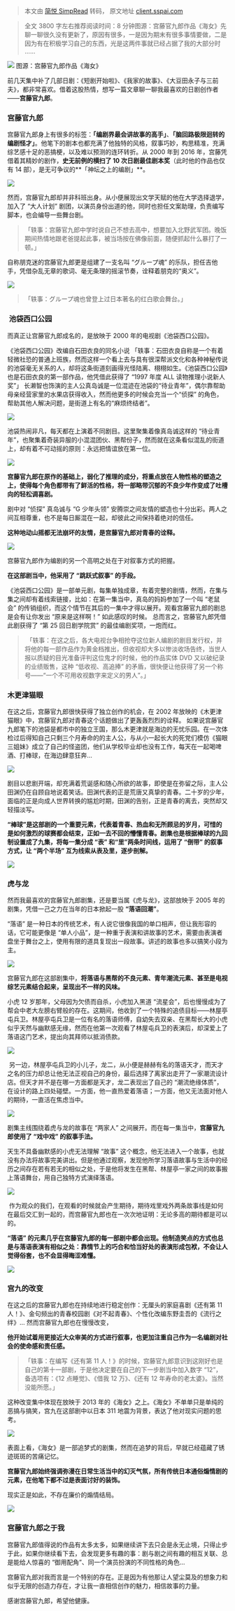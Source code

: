> 本文由 [简悦 SimpRead](http://ksria.com/simpread/) 转码， 原文地址 [client.sspai.com](https://client.sspai.com/post/67557)

> 全文 3800 字左右推荐阅读时间：8 分钟​图源：宫藤官九郎作品《海女》先聊一聊很久没有更新了，原因有很多，一是因为期末有很多事情要做，二是因为有在积极学习自己的东西，光是这两件事就已经占据了我的大部分时 ......

![](https://cdn.sspai.com/2021/07/04/article/0b1db58c0f52fd736fccb6531e88e841) 图源：宫藤官九郎作品《海女》

前几天集中补了几部日剧：《短剧开始啦》、《我家的故事》、《大豆田永子与三前夫》，都非常喜欢。借着这股热情，想写一篇文章聊一聊我最喜欢的日剧创作者——**宫藤官九郎**。

### 宫藤官九郎

宫藤官九郎身上有很多的标签：**「编剧界最会讲故事的高手」**、**「脑回路极限迴转的编剧怪才」**。他笔下的剧本也都充满了他独特的风格，叙事巧妙，构思精准，充满综艺感十足的恶搞梗，以及难以预测的连环转折。从 2000 年到 2016 年，宫藤凭借着其精妙的剧作，**史无前例的横扫了 10 次日剧最佳剧本奖**（此时他的作品也仅有 14 部），是无可争议的**「神坛之上的编剧」**。

![](https://cdn.sspai.com/2021/07/04/article/7e7a4a6eac3ce6436933296aa696ed68)

然而，宫藤官九郎却并非科班出身。从小便展现出文学天赋的他在大学选择退学，加入了 “大人计划” 剧团，以演员身份出道的他，同时也担任文案助理，负责编写脚本，也会编导一些舞台剧。 

> 「轶事：宫藤官九郎中学时说自己不想去高中，想要加入北野武军团。晚饭期间热情地跟老爸提起此事，被当场按在佛像前面，随便抓起什么暴打了一顿。」

自称朋克迷的宫藤官九郎更是组建了一支名叫 “グループ魂” 的乐队，担任吉他手，凭借杂乱无章的歌词、毫无条理的摇滚节奏，诠释着朋克的“奥义”。

![](https://cdn.sspai.com/2021/07/04/article/0653fea543f6c86dc2b9c04349287b30)

> 「轶事：グループ魂也曾登上过日本著名的红白歌会舞台。」

###  池袋西口公园

而真正让宫藤官九郎成名的，是放映于 2000 年的电视剧《池袋西口公园》。

《池袋西口公园》改编自石田衣良的同名小说 「轶事：石田衣良自称是一个有着轻微社恐的普通上班族，然而这样一个看上去与具有很深帮派文化和各种神秘传说的池袋毫无关系的人，却将这条街道刻画得光怪陆离、栩栩如生。《池袋西口公园》也是石田衣良的第一部作品，他凭借此获得了 “1997 年度 ALL 读物推理小说新人奖”」 长濑智也饰演的主人公真岛诚是一位混迹在池袋的“待业青年”，偶尔靠帮助母亲经营家里的水果店获得收入，然而他更多的时候会充当一个“侦探” 的角色，帮助其他人解决问题，是街道上有名的“麻烦终结者”。

![](https://cdn.sspai.com/2021/07/04/article/db405d7da324cf8ad55b68ff2d4bc8e3)

池袋热闹非凡，每天都在上演着不同剧目。这里聚集着像真岛诚这样的 “待业青年”，也聚集着奇装异服的小混混团伙、黑帮份子，然而就在这条看似混乱的街道上，却有着不可动摇的原则：永远把情谊放在第一位。

![](https://cdn.sspai.com/2021/07/04/article/7575843576e431d248fd63c947fde5bd)

**宫藤官九郎在原作的基础上，弱化了推理的成分，将重点放在人物性格的塑造之上，使得每个角色都带有了鲜活的性格，将一部略带沉郁的不良少年作变成了吐槽向的轻松调喜剧。**

剧中对 “侦探” 真岛诚与 “G 少年头领” 安腾崇之间友情的塑造也十分出彩。两人之间互相尊重，也不是每日厮混在一起，却彼此之间保持着绝对的信任。

**这种地动山摇都无法崩坏的友情，是宫藤官九郎对青春的诠释。**

![](https://cdn.sspai.com/2021/07/04/article/5ea615b1abc4391c8458802c2cf2dfb1)

宫藤官九郎作为编剧的另一个高明之处在于对叙事方式的把握。

**在这部剧当中，他采用了 “跳跃式叙事” 的手段。**

《池袋西口公园》是一部单元剧，每集单独成章，有着完整的剧情，然而，在集与集之间却有着线索链接，比如：在第一集当中，真岛的妈妈参加了一个叫 “老鼠会” 的传销组织，而这个情节在其后的一集中才得以展开。观看宫藤官九郎的剧总是会有让你发出 “原来是这样啊！” 如此感叹的时候。 总而言之，宫藤官九郎凭借此剧获得了 “第 25 回日剧学院赏” 的最佳编剧奖项，一炮而红。

>  「轶事：在这之后，各大电视台争相抢夺这位新人编剧的剧目发行权，并将他的每一部作品作为黄金档推出，但收视却大多以惨淡收场告终，当世人报以质疑的目光准备评判这位鬼才的时候，他的作品实体 DVD 又以破纪录的业绩贩售，这种 “低收视、高追捧” 的矛盾，很快便让他获得了另一个称号——“一个不可用收视数字来定义的男人”。」

### 木更津猫眼

在这之后，宫藤官九郎很快获得了独立创作的机会，在 2002 年放映的《木更津猫眼》中，宫藤官九郎对青春这个话题做出了更轰轰烈烈的诠释。 如果说宫藤官九郎笔下的池袋是都市中的独立王国，那么木更津就是海边的无忧乐园。在一次体检过后得知自己只剩三个月寿命的的主人公，与从小一起长大的死党们模仿《猫眼三姐妹》成立了自己的怪盗团，他们从学校毕业却也没有工作，每天在一起喝啤酒、打棒球，在海边肆意狂奔…

![](https://cdn.sspai.com/2021/07/04/article/b79384b39371c374b790f6fb74de8842)

剧目以悲剧开端，却充满着荒诞感和随心所欲的故事，即使是在弥留之际，主人公田渊仍在自顾自地说着笑话。田渊代表的正是荒唐又真挚的青春。二十岁的少年，面临的正是向成人世界转换的尴尬时期，田渊的告别，正是青春的离去，突然却又轻描淡写。 

**“棒球”是这部剧的一个重要元素，代表着青春、热血和无所顾忌的岁月，可惜的是如何激烈的球赛都会结束，正如一去不回的懵懂青春。剧集也是根据棒球的九回制设置成了九集，将每一集分成 “表” 和“里”两条时间线，运用了 “倒带” 的叙事方式，让 “两个半场” 互为线索从表及里，逐步剖解。**

![](https://cdn.sspai.com/2021/07/04/article/4c96dee08f365266656da7231011a6a5)

### 虎与龙

然而我最喜欢的宫藤官九郎剧集，还是要当属《虎与龙》，这部放映于 2005 年的剧集，凭借一己之力在当年的日本掀起一股 **“落语回潮”**。

“落语” 是一种日本的传统艺术，有人说它很像我国的单口相声，但让我形容的话，它可能更像是 “单人小品”，是一种重于表演和讲故事的艺术，需要由表演者盘坐于舞台之上，使用有限的道具复现出一段故事。讲述的故事也多以搞笑小段为主。

![](https://cdn.sspai.com/2021/07/04/article/39f20ccc1b6a2871321dceb2f85ab47b)

宫藤官九郎在这部剧集中，**将落语与黑帮的不良元素、青年潮流元素、甚至是电视综艺元素结合起来，呈现出不一样的风味。**

小虎 12 岁那年，父母因为欠债而自杀，小虎加入黑道 “流星会”，后也慢慢成为了帮会中老大左膀右臂般的存在。这期间，他收到了一个特殊的追债目标——林屋亭屯兵卫。林屋亭屯兵卫是一位有名的落语师傅，自幼失去双亲、在黑帮长大的小虎似乎天然与幽默感无缘，然而在他第一次观看了林屋屯兵卫的表演后，却深爱上了落语这门艺术，提出向其拜师以抵消债款。

![](https://cdn.sspai.com/2021/07/04/article/852b4cf6000cf9c96ddd438694ce7eb0)

 另一边，林屋亭屯兵卫的小儿子，龙二，从小便是赫赫有名的落语天才，而天才之名的压力却总让他无法正视自己的身份，最后选择了离家出走开了一家潮流设计店。但天才并不是在哪一方面都是天才，龙二表现出了自己的 “潮流绝缘体质”，在设计的路上四处碰壁。一方面，他一直热爱着落语；一方面，他又无法面对他人的期待，一直活在焦虑当中。

![](https://cdn.sspai.com/2021/07/04/article/6b21256c1e44f8113c708e3eaee12747)

剧集主线围绕着虎与龙的故事在 “两家人” 之间展开。而在每一集当中，**宫藤官九郎使用了 “戏中戏” 的叙事手法。**

天生不具备幽默感的小虎无法理解 “故事” 这个概念，他无法进入一个故事，也就没有办法将故事完美讲出。但是他通过观察，发现他所学习落语故事与生活中的经历之间存在若有若无的相似之处，于是他将发生在黑帮、林屋亭一家之间的故事搬上落语舞台，用自己独特方式演绎落语。

![](https://cdn.sspai.com/2021/07/04/article/2ab4cdda977e53f61195362277036f4d)

 作为观众的我们，在观看的时候就会产生期待，期待戏里戏外两条故事线是如何在最后交汇到一起的，而宫藤官九郎也在一次次地证明：无论多高的期待都是可以的。 

**“落语” 的元素几乎在宫藤官九郎的每一部剧中都会出现。他制造笑点的方式也总是与落语表演有相似之处：靠情节上的巧合和恰当好处的表演形成包袱，不会让人觉得俗套，也不会显得晦涩难懂。**

![](https://cdn.sspai.com/2021/07/04/article/ec20ddc05026ac105e57780cb4f00bf6)

### 宫九的改变

在这之后的宫藤官九郎也在持续地进行稳定创作：无厘头的家庭喜剧《还有第 11 人！》、金句频出的青春校园剧《对不起青春》、个性化改编东野圭吾的《流行之绊》… 然而宫藤官九郎也在慢慢改变，

**他开始试着用更接近大众审美的方式进行叙事，也更加注重自己作为一名编剧对社会的使命感和责任感。**

> 「轶事：在编写《还有第 11 人！》的时候，宫藤官九郎意识到这刚好也是自己的第十一部剧，于是他决定要在自己的下一步剧当中加入数字 “12”，备选项有：《12 点睡觉》、《借我 12 万》、《还有 12 年寿命的老太婆》。当然没能所愿。」

这种改变集中体现在放映于 2013 年的《海女》之上。《海女》不单单只是单纯的恶搞与搞笑，宫九在这部剧中以日本 311 地震为背景，表达了他对现实问题的思考。

![](https://cdn.sspai.com/2021/07/04/article/5743aba035b02b7cb54672faae041076)

表面上看，《海女》是一部追梦式的剧集，然而在追梦的背后，早就已经蕴藏了锈迹斑斑的苦痛记忆。

**宫藤官九郎始终强调弥漫在日常生活当中的幻灭气氛，所有传统日本通俗煽情剧的元素，在他笔下都不过是表面讨好的装饰。**

现实正是如此，不存在廉价的煽情结局。

![](https://cdn.sspai.com/2021/07/04/article/8025ae1e7d4ea21f4581f0cfa00696ff)

### 宫藤官九郎之于我

宫藤官九郎值得说的作品有太多太多，如果继续讲下去只会是永无止境，只得止步于此，如果你继续看下去，会发现更多有趣的事：剧与剧之间有趣的相互关联、总是能给人惊喜的 “御用配角”、同一个演员扮演的不同性格的角色…

宫藤官九郎对我而言是一个特别的存在。正是因为有他那让人望尘莫及的想象力和似乎无限的创造力存在，才让我一直相信创作的魅力，相信故事的力量。

感谢宫藤官九郎，希望他健康。